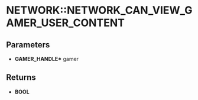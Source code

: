 # NETWORK::NETWORK_CAN_VIEW_GAMER_USER_CONTENT

## Parameters
* **GAMER_HANDLE\*** gamer

## Returns
* **BOOL**